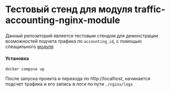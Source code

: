 # Тестовый стенд для модуля traffic-accounting-nginx-module

###
Данный репозиторий является тестовым стендом для демонстрации возможностей подчета трафика по `accounting_id`, с помощью спеацильного [модуля](https://github.com/Lax/traffic-accounting-nginx-module)

#### Установка

```
docker compose up
```

После запуска проекта и перехода по http://localhost, начинается подсчет трафика и его запись в логи по пути `./nginx/logs`
